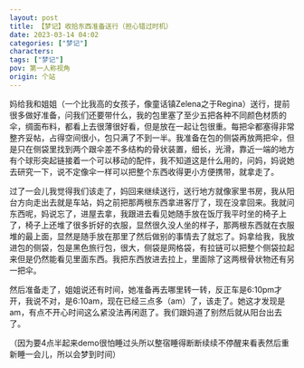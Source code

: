 ```yaml
---
layout: post
title: 【梦记】收拾东西准备送行（担心错过时机）
date: 2023-03-14 04:02
categories: ["梦记"]
characters: 
tags: ["梦记"]
pov: 第一人称视角
origin: 个站
---
```


妈给我和姐姐（一个比我高的女孩子，像童话镇Zelena之于Regina）送行，提前很多做好准备，问我们还要带什么，我的包里塞了至少五把各种不同颜色材质的伞，绸面布料，都看上去很薄很好看，但是放在一起让包很重。每把伞都塞得非常整齐妥帖，占得空间很小，包只满了不到一半。我准备在包的侧袋再放两把伞，但是只在侧袋里找到两个跟伞差不多结构的骨状装置，细长，光滑，靠近一端的地方有个球形突起链接着一个可以移动的配件，我不知道这是什么用的，问妈，妈说她去研究一下，说不定像伞一样可以把整个东西收得更小方便携带，就拿走了。

过了一会儿我觉得我们该走了，妈回来继续送行，送行地方就像家里书房，我从阳台方向走出去就是车站，妈之前把那两根东西拿进客厅了，现在没拿回来。我就问东西呢，妈说忘了，进屋去拿，我跟进去看见她随手放在饭厅我平时坐的椅子上了，椅子上还堆了很多折好的衣服，显然很久没人坐的样子，那两根东西就在衣服堆的最上面，显然是随手放在那里了然后做别的事情去了就忘了。妈拿给我，我放进包的侧袋，包是黑色旅行包，很大，侧袋是网格袋，有拉链可以把整个侧袋拉起来但是仍然能看见里面东西。我把东西放进去拉上，里面除了这两根骨状物还有另一把伞。

然后准备走了，姐姐说还有时间，她准备再去哪里转一转，反正车是6:10pm才开，我说不对，是6:10am，现在已经三点多（am）了，该走了。她这才发现是am，有点不开心时间这么紧没法再闲逛了。我们跟妈道了别然后就从阳台出去了。

（因为要4点半起来demo很怕睡过头所以整宿睡得断断续续不停醒来看表然后重新睡一会儿，所以会梦到时间）
